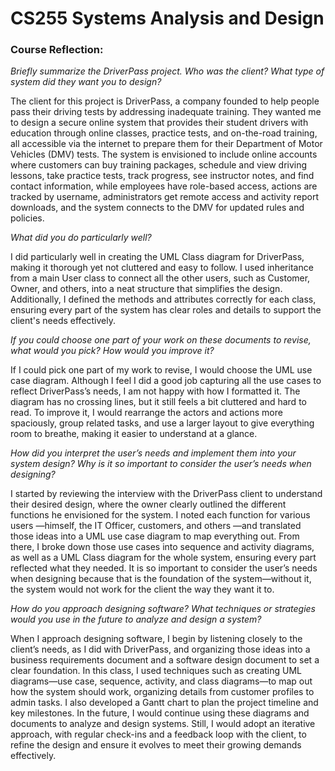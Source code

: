 # CS255 Systems Analysis and Design

### Course Reflection:

*Briefly summarize the DriverPass project. Who was the client? What type of system did they want you to design?*

The client for this project is DriverPass, a company founded to help people pass their driving tests by addressing inadequate training. They wanted me to design a secure online system that provides their student drivers with education through online classes, practice tests, and on-the-road training, all accessible via the internet to prepare them for their Department of Motor Vehicles (DMV) tests. The system is envisioned to include online accounts where customers can buy training packages, schedule and view driving lessons, take practice tests, track progress, see instructor notes, and find contact information, while employees have role-based access, actions are tracked by username, administrators get remote access and activity report downloads, and the system connects to the DMV for updated rules and policies.

*What did you do particularly well?*

I did particularly well in creating the UML Class diagram for DriverPass, making it thorough yet not cluttered and easy to follow. I used inheritance from a main User class to connect all the other users, such as Customer, Owner, and others,  into a neat structure that simplifies the design. Additionally, I defined the methods and attributes correctly for each class, ensuring every part of the system has clear roles and details to support the client's needs effectively.

*If you could choose one part of your work on these documents to revise, what would you pick? How would you improve it?*

If I could pick one part of my work to revise, I would choose the UML use case diagram. Although I feel I did a good job capturing all the use cases to reflect DriverPass’s needs, I am not happy with how I formatted it. The diagram has no crossing lines, but it still feels a bit cluttered and hard to read. To improve it, I would rearrange the actors and actions more spaciously, group related tasks, and use a larger layout to give everything room to breathe, making it easier to understand at a glance.

*How did you interpret the user’s needs and implement them into your system design? Why is it so important to consider the user’s needs when designing?*

I started by reviewing the interview with the DriverPass client to understand their desired design, where the owner clearly outlined the different functions he envisioned for the system. I noted each function for various users —himself, the IT Officer, customers, and others —and translated those ideas into a UML use case diagram to map everything out. From there, I broke down those use cases into sequence and activity diagrams, as well as a UML Class diagram for the whole system, ensuring every part reflected what they needed. It is so important to consider the user’s needs when designing because that is the foundation of the system—without it, the system would not work for the client the way they want it to.

*How do you approach designing software? What techniques or strategies would you use in the future to analyze and design a system?*

When I approach designing software, I begin by listening closely to the client’s needs, as I did with DriverPass, and organizing those ideas into a business requirements document and a software design document to set a clear foundation. In this class, I used techniques such as creating UML diagrams—use case, sequence, activity, and class diagrams—to map out how the system should work, organizing details from customer profiles to admin tasks. I also developed a Gantt chart to plan the project timeline and key milestones. In the future, I would continue using these diagrams and documents to analyze and design systems. Still, I would adopt an iterative approach, with regular check-ins and a feedback loop with the client, to refine the design and ensure it evolves to meet their growing demands effectively.
